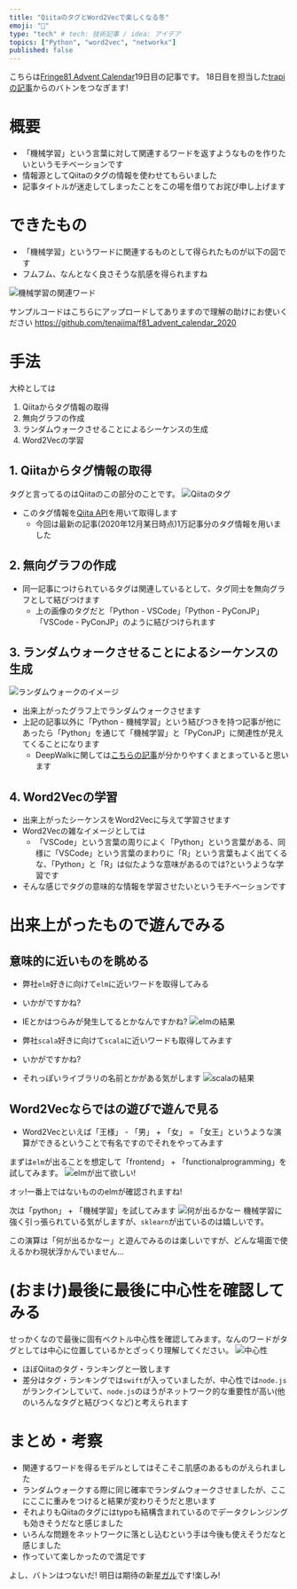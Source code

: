 ```yaml
---
title: "QiitaのタグとWord2Vecで楽しくなる冬"
emoji: "🎅"
type: "tech" # tech: 技術記事 / idea: アイデア
topics: ["Python", "word2vec", "networkx"]
published: false
---
```


こちらは[Fringe81 Advent Calendar](https://qiita.com/advent-calendar/2020/fringe81)19日目の記事です。
18日目を担当した[trapiの記事](https://zenn.dev/trapi/articles/dataflow_python)からのバトンをつなぎます!

# 概要

- 「機械学習」という言葉に対して関連するワードを返すようなものを作りたいというモチベーションです
- 情報源としてQiitaのタグの情報を使わせてもらいました
- 記事タイトルが迷走してしまったことをこの場を借りてお詫び申し上げます

# できたもの

- 「機械学習」というワードに関連するものとして得られたものが以下の図です
- フムフム、なんとなく良さそうな肌感を得られますね

![機械学習の関連ワード](https://storage.googleapis.com/zenn-user-upload/3fcqeco2aapd49r15vi8nhbaqr4j)

サンプルコードはこちらにアップロードしてありますので理解の助けにお使いください
https://github.com/tenajima/f81_advent_calendar_2020

# 手法

大枠としては
1. Qiitaからタグ情報の取得
2. 無向グラフの作成
3. ランダムウォークさせることによるシーケンスの生成
4. Word2Vecの学習

## 1. Qiitaからタグ情報の取得

タグと言ってるのはQiitaのこの部分のことです。
![Qiitaのタグ](https://storage.googleapis.com/zenn-user-upload/36agdub6fwynkfssk5modj7b1w42)

- このタグ情報を[Qiita API](https://qiita.com/api/v2/docs)を用いて取得します
  - 今回は最新の記事(2020年12月某日時点)1万記事分のタグ情報を用いました

## 2. 無向グラフの作成

- 同一記事につけられているタグは関連しているとして、タグ同士を無向グラフとして結びつけます
  - 上の画像のタグだと「Python - VSCode」「Python - PyConJP」「VSCode - PyConJP」のように結びつけられます

## 3. ランダムウォークさせることによるシーケンスの生成

![ランダムウォークのイメージ](https://cdn-ak.f.st-hatena.com/images/fotolife/n/netres/20180706/20180706030104.png)
- 出来上がったグラフ上でランダムウォークさせます
- 上記の記事以外に「Python - 機械学習」という結びつきを持つ記事が他にあったら「Python」を通じて「機械学習」と「PyConJP」に関連性が見えてくることになります
  - DeepWalkに関しては[こちらの記事](https://netres-bigdata.hatenablog.com/entry/2018/07/06/042240)が分かりやすくまとまっていると思います

## 4. Word2Vecの学習

- 出来上がったシーケンスをWord2Vecに与えて学習させます
- Word2Vecの雑なイメージとしては
  - 「VSCode」という言葉の周りによく「Python」という言葉がある、同様に「VSCode」という言葉のまわりに「R」という言葉もよく出てくるな、「Python」と「R」は似たような意味があるのでは?というような学習です
- そんな感じでタグの意味的な情報を学習させたいというモチベーションです


# 出来上がったもので遊んでみる

## 意味的に近いものを眺める

- 弊社`elm`好きに向けて`elm`に近いワードを取得してみる
- いかがですかね?
- IEとかはつらみが発生してるとかなんですかね?
![elmの結果](https://storage.googleapis.com/zenn-user-upload/ouukkx3f4t63zjp2w85omqpf3i06)

- 弊社`scala`好きに向けて`scala`に近いワードも取得してみます
- いかがですかね?
- それっぽいライブラリの名前とかがある気がします
![scalaの結果](https://storage.googleapis.com/zenn-user-upload/pomx9uye45rea0m5g9no3ycuztrd)

## Word2Vecならではの遊びで遊んで見る

- Word2Vecといえば「王様」 - 「男」 + 「女」 = 「女王」というような演算ができるということで有名ですのでそれをやってみます

まずは`elm`が出ることを想定して「frontend」 + 「functionalprogramming」を試してみます。
![elmが出て欲しい!](https://storage.googleapis.com/zenn-user-upload/sfwino3vqgf40icdslkkhtphrf7b)

オッ!一番上ではないもののelmが確認されますね!

次は「python」 + 「機械学習」を試してみます
![何が出るかなー](https://storage.googleapis.com/zenn-user-upload/im5abgpo0nhz54f185mqf6wjkp27)
機械学習に強く引っ張られている気がしますが、`sklearn`が出ているのは嬉しいです。

この演算は「何が出るかなー」と遊んでみるのは楽しいですが、どんな場面で使えるかわ現状浮かんでいません...

# (おまけ)最後に最後に中心性を確認してみる

せっかくなので最後に固有ベクトル中心性を確認してみます。なんのワードがタグとしては中心に位置しているかとざっくり理解してください。
![中心性](https://storage.googleapis.com/zenn-user-upload/a3ihsco0s4iqgroaj0p1jgabkuo8)
- ほぼQiitaのタグ・ランキングと一致します
- 差分はタグ・ランキングでは`swift`が入っていましたが、中心性では`node.js`がランクインしていて、`node.js`のほうがネットワーク的な重要性が高い(他のいろんなタグと結びつくなど)と考えられます

# まとめ・考察

- 関連するワードを得るモデルとしてはそこそこ肌感のあるものがえられました
- ランダムウォークする際に同じ確率でランダムウォークさせましたが、ここにここに重みをつけると結果が変わりそうだと思います
- それよりもQiitaのタグにはtypoも結構含まれているのでデータクレンジングも効きそうだなと感じました
- いろんな問題をネットワークに落とし込むという手は今後も使えそうだなと感じました
- 作っていて楽しかったので満足です

よし、バトンはつないだ!
明日は期待の新星[ガル](https://qiita.com/gal1996)です!楽しみ!
